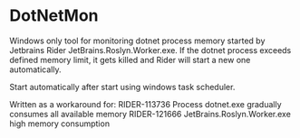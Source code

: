 # DotNetMon
Windows only tool for monitoring dotnet process memory started by Jetbrains Rider JetBrains.Roslyn.Worker.exe.
If the dotnet process exceeds defined memory limit, it gets killed and Rider will start a new one automatically.

Start automatically after start using windows task scheduler.

Written as a workaround for:
RIDER-113736 Process dotnet.exe gradually consumes all available memory
RIDER-121666 JetBrains.Roslyn.Worker.exe high memory consumption
